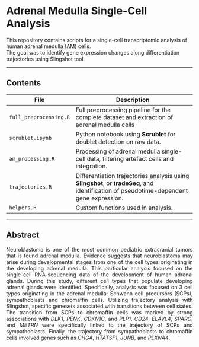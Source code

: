 # Adrenal Medulla Single-Cell Analysis

This repository contains scripts for a single-cell transcriptomic analysis of human adrenal medulla (AM) cells.  
The goal was to identify gene expression changes along differentiation trajectories using Slingshot tool.

---

## Contents

| File                   | Description |
|------------------------|-------------|
| `full_preprocessing.R` | Full preprocessing pipeline for the complete dataset and extraction of adrenal medulla cells|
| `scrublet.ipynb`       | Python notebook using **Scrublet** for doublet detection on raw data. |
| `am_processing.R`      | Processing of adrenal medulla single-cell data, filtering artefact cells and integration. |
| `trajectories.R`       | Differentiation trajectories analysis using **Slingshot**, or **tradeSeq**, and identification of pseudotime-dependent gene expression. |
| `helpers.R`            | Custom functions used in analysis. |


---

## Abstract

<div align="justify">

Neuroblastoma is one of the most common pediatric extracranial tumors that is found
adrenal medulla. Evidence suggests that neuroblastoma may arise during developmental stages
from one of the cell types originating in the developing adrenal medulla. This particular
analysis focused on the single-cell RNA-sequencing data of the development of human adrenal
glands. During this study, different cell types that populate developing adrenal glands were
identified. Specifically, analysis was focused on 3 cell types originating in the adrenal medulla:
Schwann cell precursors (SCPs), sympathoblasts and chromaffin cells. Utilizing trajectory
analysis with Slingshot, specific genesets associated with transitions between cell states. The
transition from SCPs to chromaffin cells was marked by strong associations with *DLK1*, *PENK*,
*CDKN1C*, and *PLP1*. *CD24*, *ELAVL4*, *SPARC*, and *METRN* were specifically linked to the
trajectory of SCPs and sympathoblasts. Finally, the trajectory from sympathoblasts to
chromaffin cells involved genes such as *CHGA*, *HTATSF1*, *JUNB*, and *PLXNA4*.